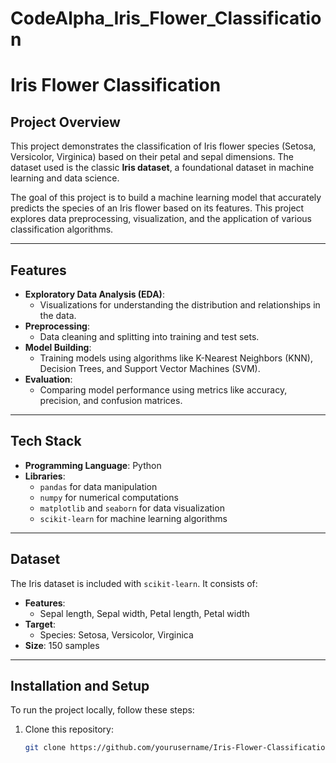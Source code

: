 # CodeAlpha_Iris_Flower_Classification
# Iris Flower Classification

## Project Overview
This project demonstrates the classification of Iris flower species (Setosa, Versicolor, Virginica) based on their petal and sepal dimensions. The dataset used is the classic **Iris dataset**, a foundational dataset in machine learning and data science.

The goal of this project is to build a machine learning model that accurately predicts the species of an Iris flower based on its features. This project explores data preprocessing, visualization, and the application of various classification algorithms.

---

## Features
- **Exploratory Data Analysis (EDA)**:
  - Visualizations for understanding the distribution and relationships in the data.
- **Preprocessing**:
  - Data cleaning and splitting into training and test sets.
- **Model Building**:
  - Training models using algorithms like K-Nearest Neighbors (KNN), Decision Trees, and Support Vector Machines (SVM).
- **Evaluation**:
  - Comparing model performance using metrics like accuracy, precision, and confusion matrices.

---

## Tech Stack
- **Programming Language**: Python
- **Libraries**:
  - `pandas` for data manipulation
  - `numpy` for numerical computations
  - `matplotlib` and `seaborn` for data visualization
  - `scikit-learn` for machine learning algorithms

---

## Dataset
The Iris dataset is included with `scikit-learn`. It consists of:
- **Features**: 
  - Sepal length, Sepal width, Petal length, Petal width
- **Target**:
  - Species: Setosa, Versicolor, Virginica
- **Size**: 150 samples

---

## Installation and Setup
To run the project locally, follow these steps:

1. Clone this repository:
   ```bash
   git clone https://github.com/yourusername/Iris-Flower-Classification.git
